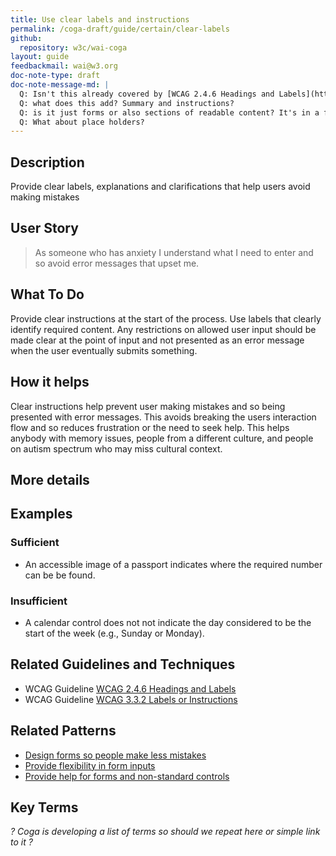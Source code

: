 ```yaml
---
title: Use clear labels and instructions
permalink: /coga-draft/guide/certain/clear-labels
github:
  repository: w3c/wai-coga
layout: guide
feedbackmail: wai@w3.org
doc-note-type: draft
doc-note-message-md: |
  Q: Isn't this already covered by [WCAG 2.4.6 Headings and Labels](https://www.w3.org/WAI/WCAG21/Understanding/headings-and-labels.html) & [WCAG 3.3.2 Labels or Instructions](https://www.w3.org/WAI/WCAG21/quickref/#labels-or-instructions) plus their related Supplemental Guidance?
  Q: what does this add? Summary and instructions?
  Q: is it just forms or also sections of readable content? It's in a forms Objective.
  Q: What about place holders?
---
```


## Description

Provide clear labels, explanations and clarifications that help users avoid making mistakes

## User Story

<blockquote class="pull">As someone who has anxiety I understand what I need to enter and so avoid error messages that upset me.</blockquote>

## What To Do

Provide clear instructions at the start of the process. Use labels that clearly identify required content. Any restrictions on allowed user input should be made clear at the point of input and not presented as an error message when the user eventually submits something.

## How it helps

Clear instructions help prevent user making mistakes and so being presented with error messages. This avoids breaking the users interaction flow and so reduces frustration or the need to seek help. This helps anybody with memory issues, people from a different culture, and people on autism spectrum who may miss cultural context.

## More details

## Examples

### Sufficient

- An accessible image of a passport indicates where the required number can be be found.

### Insufficient

- A calendar control does not not indicate the day considered to be the start of the week (e.g., Sunday or Monday).

## Related Guidelines and Techniques

- WCAG Guideline [WCAG 2.4.6 Headings and Labels](https://www.w3.org/WAI/WCAG21/Understanding/headings-and-labels.html)
- WCAG Guideline [WCAG 3.3.2 Labels or Instructions](https://www.w3.org/WAI/WCAG21/quickref/#labels-or-instructions)

## Related Patterns

- [Design forms so people make less mistakes](./prevent-mistakes)
- [Provide flexibility in form inputs](./flexible-inputs)
- [Provide help for forms and non-standard controls](../helpful/forms-controls)

## Key Terms

_? Coga is developing a list of terms so should we repeat here or simple link to it ?_
